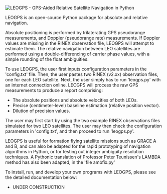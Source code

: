 ![LEOGPS - GPS-Aided Relative Satellite Navigation in Python](https://raw.githubusercontent.com/sammmlow/LEOGPS/master/docs/logos/logo_main.png)

LEOGPS is an open-source Python package for absolute and relative navigation.

Absolute positioning is performed by trilaterating GPS pseudorange measurements, and Doppler (pseudorange rate) measurements. If Doppler values are missing in the RINEX observation file, LEOGPS will attempt to estimate them. The relative navigation between LEO satellites are performed using a double-differencing of carrier phase values, with a simple rounding of the float ambiguities.

To use LEOGPS, the user first inputs configuration parameters in the 'config.txt' file. Then, the user pastes two RINEX (v2.xx) observation files, one for each LEO satellite. Next, the user simply has to run 'leogps.py' with an internet connection online. LEOGPS will process the raw GPS measurements to produce a report comprising:

- The absolute positions and absolute velocities of both LEOs.
- Precise (centimeter-level) baseline estimation (relative position vector).
- Dilution of precision values.

The user may first start by using the two example RINEX observations files simulated for two LEO satellites. The user may then check the configuration parameters in 'config.txt', and then proceed to run 'leogps.py'.

LEOGPS is useful for formation flying satellite missions such as GRACE A and B, and can also be adapted for the rapid prototyping of navigation algorithms in Python, or for testing out integer ambiguity resolution techniques. A Pythonic translation of Professor Peter Teunissen's LAMBDA method has also been adapted, in the 'file ambfix.py'

To install, run, and develop your own programs with LEOGPS, please see the detailed documentation below:
- UNDER CONSTRUCTION
